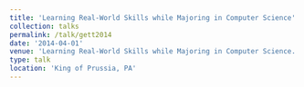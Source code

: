 ```yaml
---
title: 'Learning Real-World Skills while Majoring in Computer Science'
collection: talks
permalink: /talk/gett2014
date: '2014-04-01'
venue: 'Learning Real-World Skills while Majoring in Computer Science. GETT: Girls Exploring Tomorrow's Technology with Jeff Popyack, Suzanne Hanbicki, and Hannah Pinkos.'
type: talk
location: 'King of Prussia, PA'
---
```


